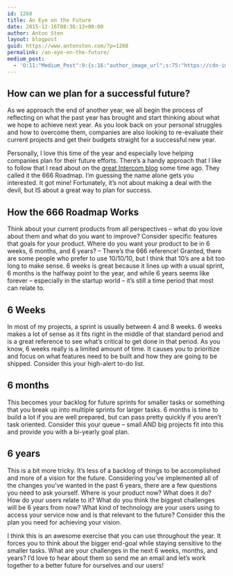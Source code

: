 ```yaml
---
id: 1268
title: An Eye on the Future
date: 2015-12-16T08:36:13+00:00
author: Anton Sten
layout: blogpost
guid: https://www.antonsten.com/?p=1268
permalink: /an-eye-on-the-future/
medium_post:
  - 'O:11:"Medium_Post":9:{s:16:"author_image_url";s:75:"https://cdn-images-2.medium.com/fit/c/200/200/1*sBkMGX19CG9furNqzt-uBg.jpeg";s:10:"author_url";s:29:"https://medium.com/@antonsten";s:10:"cross_link";s:3:"yes";s:2:"id";s:12:"d51be0eda055";s:21:"follower_notification";s:3:"yes";s:7:"license";s:19:"all-rights-reserved";s:14:"publication_id";s:2:"-1";s:6:"status";s:5:"draft";s:3:"url";s:42:"https://medium.com/@antonsten/d51be0eda055";}'
---
```

## How can we plan for a successful future?

As we approach the end of another year, we all begin the process of reflecting on what the past year has brought and start thinking about what we hope to achieve next year. As you look back on your personal struggles and how to overcome them, companies are also looking to re-evaluate their current projects and get their budgets straight for a successful new year.

Personally, I love this time of the year and especially love helping companies plan for their future efforts. There’s a handy approach that I like to follow that I read about on the <a href="https://blog.intercom.io/666-product-roadmap/" target="_blank">great Intercom blog</a> some time ago. They called it the 666 Roadmap. I’m guessing the name alone gets you interested. It got mine! Fortunately, it’s not about making a deal with the devil, but IS about a great way to plan for success.

## How the 666 Roadmap Works

Think about your current products from all perspectives &#8211; what do you love about them and what do you want to improve? Consider specific features that goals for your product. Where do you want your product to be in 6 weeks, 6 months, and 6 years? &#8211; There’s the 666 reference! Granted, there are some people who prefer to use 10/10/10, but I think that 10’s are a bit too long to make sense. 6 weeks is great because it lines up with a usual sprint, 6 months is the halfway point to the year, and while 6 years seems like forever &#8211; especially in the startup world &#8211; it’s still a time period that most can relate to.

## 6 Weeks

In most of my projects, a sprint is usually between 4 and 8 weeks. 6 weeks makes a lot of sense as it fits right in the middle of that standard period and is a great reference to see what’s critical to get done in that period. As you know, 6 weeks really is a limited amount of time. It causes you to prioritize and focus on what features need to be built and how they are going to be shipped. Consider this your high-alert to-do list.

## 6 months

This becomes your backlog for future sprints for smaller tasks or something that you break up into multiple sprints for larger tasks. 6 months is time to build a lot if you are well prepared, but can pass pretty quickly if you aren’t task oriented. Consider this your queue &#8211; small AND big projects fit into this and provide you with a bi-yearly goal plan.

## 6 years

This is a bit more tricky. It’s less of a backlog of things to be accomplished and more of a vision for the future. Considering you’ve implemented all of the changes you’ve wanted in the past 6 years, there are a few questions you need to ask yourself. Where is your product now? What does it do? How do your users relate to it? What do you think the biggest challenges will be 6 years from now? What kind of technology are your users using to access your service now and is that relevant to the future? Consider this the plan you need for achieving your vision.

I think this is an awesome exercise that you can use throughout the year. It forces you to think about the bigger end-goal while staying sensitive to the smaller tasks. What are your challenges in the next 6 weeks, months, and years? I’d love to hear about them so send me an email and let’s work together to a better future for ourselves and our users!
